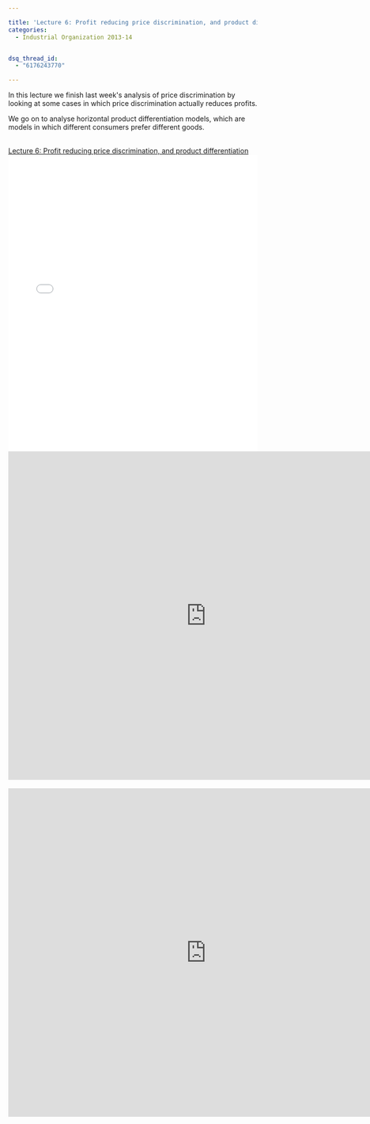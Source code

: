 ```yaml
---

title: 'Lecture 6: Profit reducing price discrimination, and product differentiation'
categories:
  - Industrial Organization 2013-14


dsq_thread_id:
  - "6176243770"

---
```



<p>In this lecture we finish last week's analysis of price discrimination by looking at some cases in which price discrimination actually reduces profits.</p>

<p>We go on to analyse horizontal product differentiation models, which are models in which different consumers prefer different goods.</p> <br /><div ><a href="https://www.scribd.com/doc/186139182/Lecture-6-Profit-reducing-price-discrimination-and-product-differentiation"  title="View Lecture 6: Profit reducing price discrimination, and product differentiation on Scribd">Lecture 6: Profit reducing price discrimination, and product differentiation</a></div><iframe data-aspect-ratio="undefined" data-auto-height="false" frameborder="0" height="600" scrolling="no" src="//www.scribd.com/embeds/186139182/content?start_page=1&amp;view_mode=slideshow&amp;show_recommendations=false" width="100%"></iframe> <br /> <div ><object width="800" height="665" class codebase="https://download.macromedia.com/pub/shockwave/cabs/flash/swflash.cab#version=6,0,40,0" data-thumbnail-src="https://i1.ytimg.com/vi/BLK9I_Fjiqg/0.jpg">

<param name="movie" value="https://www.youtube.com/v/BLK9I_Fjiqg?version=3&f=user_uploads&c=google-webdrive-0&app=youtube_gdata" />

<param name="bgcolor" value="#FFFFFF" />

<param name="allowFullScreen" value="true" /><embed width="800" height="665"  src="https://www.youtube.com/v/BLK9I_Fjiqg?version=3&f=user_uploads&c=google-webdrive-0&app=youtube_gdata" type="application/x-shockwave-flash" allowfullscreen="true"/></object></div> <br /> <div ><object width="800" height="665" class codebase="https://download.macromedia.com/pub/shockwave/cabs/flash/swflash.cab#version=6,0,40,0" data-thumbnail-src="https://i1.ytimg.com/vi/HMksATyEtpc/0.jpg">

<param name="movie" value="https://www.youtube.com/v/HMksATyEtpc?version=3&f=user_uploads&c=google-webdrive-0&app=youtube_gdata" />

<param name="bgcolor" value="#FFFFFF" />

<param name="allowFullScreen" value="true" /><embed width="800" height="665"  src="https://www.youtube.com/v/HMksATyEtpc?version=3&f=user_uploads&c=google-webdrive-0&app=youtube_gdata" type="application/x-shockwave-flash" allowfullscreen="true"/></object></div>